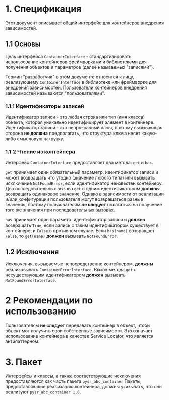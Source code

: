# 1. Спецификация

Этот документ описывает общий интерфейс для контейнеров внедрения зависимостей.

## 1.1 Основы

Цель интерфейса `ContainerInterface` - стандартизировать использование контейнеров фреймворками и библиотеками для получения объектов и параметров (далее называемых "записями").

Термин "разработчик" в этом документе относится к лицу, реализующему `ContainerInterface` в библиотеке или фреймворке для внедрения зависимостей. Пользователи контейнеров внедрения зависимостей называются "пользователями".


### 1.1.1 Идентификаторы записей

Идентификатор записи - это любая строка или тип (имя класса) объекта, которая уникально идентифицирует элемент в контейнере. Идентификатор записи - это непрозрачный ключ, поэтому вызывающая сторона **не должна** предполагать, что структура ключа несет какую-либо смысловую нагрузку.


### 1.1.2 Чтение из контейнера

Интерфейс `ContainerInterface` предоставляет два метода: `get` и `has`.

`get` принимает один обязательный параметр: идентификатор записи и может возвращать что угодно (значение любого типа) или вызывать исключение `NotFoundError`, если идентификатор неизвестен контейнеру. Два последовательных вызова `get` с одним идентификатором **должны** возвращать одинаковое значение. Однако в зависимости от реализации и/или конфигурации пользователя могут возвращаться разные значения, поэтому пользователям **не следует** полагаться на получение того же 
значения при последовательных вызовах.

`has` принимает один параметр: идентификатор записи и **должен** возвращать `True`, если запись с таким идентификатором существует в контейнере, и `False` в противном случае. Если `has(name)` возвращает `False`, то `get(name)` **должен** вызывать `NotFoundError`.

## 1.2 Исключения

Исключения, вызываемые непосредственно контейнером, **должны** реализовывать `ContainerErrorInterface`. Вызов метода `get` с несуществующим идентификатором **должен** вызывать `NotFoundErrorInterface`.

# 2 Рекомендации по использованию

Пользователям **не следует** передавать контейнер в объект, чтобы объект мог получить свои собственные зависимости. Это означает использование контейнера в качестве Service Locator, что является антипаттерном.

# 3. Пакет

Интерфейсы и классы, а также соответствующие исключения предоставляются как часть пакета `pysr_abc_container` Пакеты, предоставляющие реализацию контейнера, должны указывать, что они реализуют `pysr_abc_container 1.0`.

